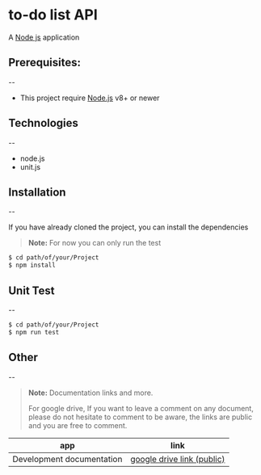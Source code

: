 # to-do list API
A [Node js](https://nodejs.org/en/) application


## Prerequisites:
--

* This project require [Node.js](https://nodejs.org/) v8+ or newer

## Technologies
--

* node.js
* unit.js   

## Installation
--

If you have already cloned the project, you can install the dependencies

> **Note:**
> For now you can only run the test

```sh
$ cd path/of/your/Project
$ npm install
```




## Unit Test
--

```sh
$ cd path/of/your/Project
$ npm run test
```


## Other
--
> **Note:**
> Documentation links and more.
> 
> For google drive, If you want to leave a comment on any document, please do not hesitate to comment to be aware, the links are public and you are free to comment.


 | app    | link |
 | ------ | ------ |
 | Development documentation | [google drive link (public)](https://drive.google.com/drive/folders/1A8D6Y8TKQzjK2fgIWbdpqCojV5ZGONj3?usp=sharing) |




